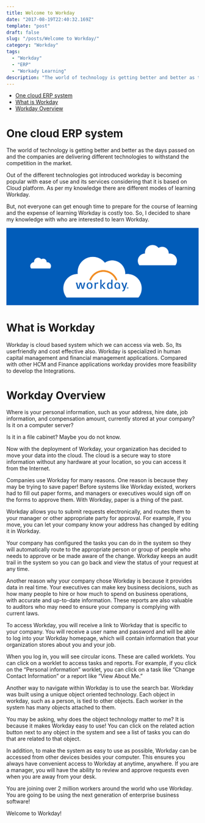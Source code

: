 ```yaml
---
title: Welcome to Workday
date: "2017-08-19T22:40:32.169Z"
template: "post"
draft: false
slug: "/posts/Welcome to Workday/"
category: "Workday"
tags:
  - "Workday"
  - "ERP"
  - "Workady Learning"
description: "The world of technology is getting better and better as the days passed on and the companies are delivering different technologies to withstand the competition in the market"
---
```


- [One cloud ERP system](#One-cloud-ERP-sytem)
- [What is Workday](#What-is-Workday)
- [Workday Overview](#Workday-Overview)

# One cloud ERP system

The world of technology is getting better and better as the days passed on and the companies are delivering different technologies to withstand the competition in the market.

Out of the different technologies got introduced workday is becoming popular with ease of use and its services considering that it is based on Cloud platform. As per my knowledge there are different modes of learning Workday.

But, not everyone can get enough time to prepare for the course of learning and the expense of learning Workday is costly too.
So, I decided to share my knowledge with who are interested to learn Workday.

 ![Workday.png](/static/media/Workday.png)

# What is Workday
Workday is cloud based system which we can access via web. So, Its userfriendly and cost effective also. Workday is specialized in human capital management and financial management applications. Compared with other HCM and Finance applications workday provides more feasibility to develop the Integrations.
# Workday Overview
Where is your personal information, such as your address, hire date, job information, and compensation amount, currently
stored at your company? Is it on a computer server?

Is it in a file cabinet? Maybe you do not know.

Now with the deployment of Workday, your organization has decided to move your data into the cloud. The cloud is a secure way to store information without any hardware at your location, so you can access it from the Internet.

Companies use Workday for many reasons. One reason is because they may be trying to save paper! Before systems like Workday existed, workers had to fill out paper forms, and managers or executives would sign off on the forms to approve them. With Workday, paper is a thing of the past.

Workday allows you to submit requests electronically, and routes them to your manager or other appropriate party for approval. For example, if you move, you can let your company know your address has changed by editing it in Workday.

Your company has configured the tasks you can do in the system so they will automatically route to the appropriate person or group of people who needs to approve or be made aware of the change. Workday keeps an audit trail in the system so you can go back and view the status of your request at any time.

Another reason why your company chose Workday is because it provides data in real time. Your executives can make key business decisions, such as how many people to hire or how much to spend on business operations, with accurate and up-to-date information. These reports are also valuable to auditors who may need to ensure your company is complying with current laws.

To access Workday, you will receive a link to Workday that is specific to your company. You will receive a user name and password and will be able to log into your Workday homepage, which will contain information that your organization stores about you and your job.

When you log in, you will see circular icons. These are called worklets. You can click on a worklet to access tasks and reports. For example, if you click on the “Personal information” worklet, you can click on a task like “Change Contact Information” or a report like “View About Me.” 

Another way to navigate within Workday is to use the search bar. Workday was built using a unique object oriented technology. Each object in workday, such as a person, is tied to other objects. Each worker in the system has many objects attached to them.

You may be asking, why does the object technology matter to me? It is because it makes Workday easy to use! You can click on the related action button next to any object in the system and see a list of tasks you can do that are related to that object.

In addition, to make the system as easy to use as possible, Workday can be accessed from other devices besides your computer. This ensures you always have convenient access to Workday at anytime, anywhere. If you are a manager, you will have the ability to review and approve requests even when you are away from your desk.

You are joining over 2 million workers around the world who use Workday. You are going to be using the next generation
of enterprise business software!

Welcome to Workday!
